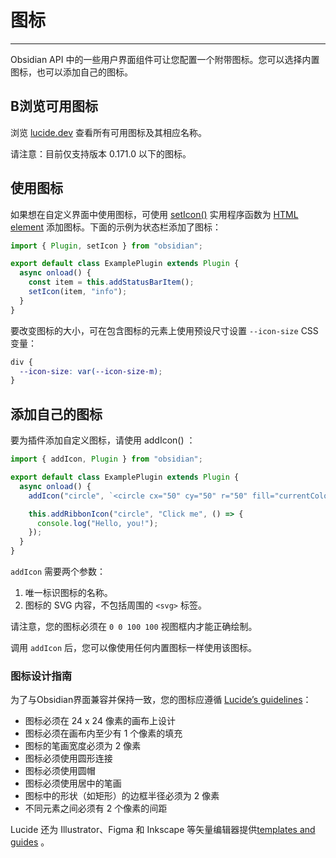 # 图标
---
Obsidian API 中的一些用户界面组件可让您配置一个附带图标。您可以选择内置图标，也可以添加自己的图标。

## B浏览可用图标

浏览 [lucide.dev](https://lucide.dev/) 查看所有可用图标及其相应名称。

请注意：目前仅支持版本 0.171.0 以下的图标。

## 使用图标

如果想在自定义界面中使用图标，可使用 [setIcon()](https://docs.obsidian.md/Reference/TypeScript+API/setIcon) 实用程序函数为 [HTML element](https://docs.obsidian.md/Plugins/User+interface/HTML+elements) 添加图标。下面的示例为状态栏添加了图标：

```ts
import { Plugin, setIcon } from "obsidian";

export default class ExamplePlugin extends Plugin {
  async onload() {
    const item = this.addStatusBarItem();
    setIcon(item, "info");
  }
}
```

要改变图标的大小，可在包含图标的元素上使用预设尺寸设置 `--icon-size` CSS 变量：

```css
div {
  --icon-size: var(--icon-size-m);
}
```

## 添加自己的图标

要为插件添加自定义图标，请使用 addIcon() ：

```ts
import { addIcon, Plugin } from "obsidian";

export default class ExamplePlugin extends Plugin {
  async onload() {
    addIcon("circle", `<circle cx="50" cy="50" r="50" fill="currentColor" />`);

    this.addRibbonIcon("circle", "Click me", () => {
      console.log("Hello, you!");
    });
  }
}
```

`addIcon` 需要两个参数：

1. 唯一标识图标的名称。
2. 图标的 SVG 内容，不包括周围的 `<svg>` 标签。

请注意，您的图标必须在 `0 0 100 100` 视图框内才能正确绘制。

调用 `addIcon` 后，您可以像使用任何内置图标一样使用该图标。

### 图标设计指南

为了与Obsidian界面兼容并保持一致，您的图标应遵循 [Lucide’s guidelines](https://lucide.dev/guide/design/icon-design-guide)：

- 图标必须在 24 x 24 像素的画布上设计
- 图标必须在画布内至少有 1 个像素的填充
- 图标的笔画宽度必须为 2 像素
- 图标必须使用圆形连接
- 图标必须使用圆帽
- 图标必须使用居中的笔画
- 图标中的形状（如矩形）的边框半径必须为 2 像素
- 不同元素之间必须有 2 个像素的间距

Lucide 还为 Illustrator、Figma 和 Inkscape 等矢量编辑器提供[templates and guides](https://github.com/lucide-icons/lucide/blob/main/CONTRIBUTING.md) 。